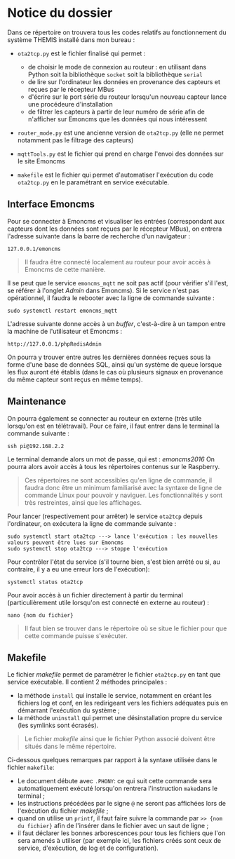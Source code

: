 # Notice du dossier 

Dans ce répertoire on trouvera tous les codes relatifs au fonctionnement du système THEMIS installé dans mon bureau :

* `ota2tcp.py` est le fichier finalisé qui permet :
  - de choisir le mode de connexion au routeur : en utilisant dans Python soit la bibliothèque `socket` soit la bibliothèque `serial`
  - de lire sur l'ordinateur les données en provenance des capteurs et reçues par le récepteur MBus
  - d'écrire sur le port série du routeur lorsqu'un nouveau capteur lance une procédeure d'installation 
  - de filtrer les capteurs à partir de leur numéro de série afin de n'afficher sur Emoncms que les données qui nous intéressent 

* `router_mode.py` est une ancienne version de `ota2tcp.py` (elle ne permet notamment pas le filtrage des capteurs) 
* `mqttTools.py` est le fichier qui prend en charge l'envoi des données sur le site Emoncms  
* `makefile` est le fichier qui permet d'automatiser l'exécution du code `ota2tcp.py` en le paramétrant en service exécutable. 


## Interface Emoncms

Pour se connecter à Emoncms et visualiser les entrées (correspondant aux capteurs dont les données sont reçues par le récepteur MBus), on entrera l'adresse 
suivante dans la barre de recherche d'un navigateur : 

```
127.0.0.1/emoncms
```

> Il faudra être connecté localement au routeur pour avoir accès à Emoncms de cette manière. 

Il se peut que le service `emoncms_mqtt` ne soit pas actif (pour vérifier s'il l'est, se référer à l'onglet *Admin* dans Emoncms). Si le service n'est pas opérationnel, il faudra le rebooter avec la ligne de commande suivante : 
```
sudo systemctl restart emoncms_mqtt
```

L'adresse suivante donne accès à un *buffer*, c'est-à-dire à un tampon entre la machine de l'utilisateur et Emoncms : 
```
http://127.0.0.1/phpRedisAdmin
```
On pourra y trouver entre autres les dernières données reçues sous la forme d'une base de données SQL, ainsi qu'un système de queue lorsque les flux auront été établis (dans le cas où plusieurs signaux en provenance du même capteur sont reçus en même temps). 



## Maintenance 

On pourra également se connecter au routeur en externe (très utile lorsqu'on est en télétravail). Pour ce faire, il faut entrer dans le terminal la commande suivante :
```
ssh pi@192.168.2.2
```
Le terminal demande alors un mot de passe, qui est : *emoncms2016*
On pourra alors avoir accès à tous les répertoires contenus sur le Raspberry. 

> Ces répertoires ne sont accessibles qu'en ligne de commande, il faudra donc être un minimum familiarisé avec la syntaxe de ligne de commande Linux pour pouvoir y naviguer. Les fonctionnalités y sont très restreintes, ainsi que les affichages. 

Pour lancer (respectivement pour arrêter) le service `ota2tcp` depuis l'ordinateur, on exécutera la ligne de commande suivante : 

```
sudo systemctl start ota2tcp ---> lance l'exécution : les nouvelles valeurs peuvent être lues sur Emoncms 
sudo systemctl stop ota2tcp ---> stoppe l'exécution 
```
Pour contrôler l'état du service (s'il tourne bien, s'est bien arrêté ou si, au contraire, il y a eu une erreur lors de l'exécution):
```
systemctl status ota2tcp
```

Pour avoir accès à un fichier directement à partir du terminal (particulièrement utile lorsqu'on est connecté en externe au routeur) : 
```
nano {nom du fichier}
```

> Il faut bien se trouver dans le répertoire où se situe le fichier pour que cette commande puisse s'exécuter. 


## Makefile 

Le fichier *makefile* permet de paramétrer le fichier `ota2tcp.py` en tant que service exécutable. Il contient 2 méthodes principales :
* la méthode `install` qui installe le service, notamment en créant les fichiers log et conf, en les redirigeant vers les fichiers adéquates puis en démarrant l'exécution du système ;
* la méthode `uninstall` qui permet une désinstallation propre du service (les symlinks sont écrasés). 

> Le fichier *makefile* ainsi que le fichier Python associé doivent être situés dans le même répertoire. 

Ci-dessous quelques remarques par rapport à la syntaxe utilisée dans le fichier `makefile`: 
- Le document débute avec `.PHONY`: ce qui suit cette commande sera automatiquement exécuté lorsqu'on rentrera l'instruction `make`dans le terminal ;
- les instructions précédées par le signe `@` ne seront pas affichées lors de l'exécution du fichier *makefile* ; 
- quand on utilise un `printf`, il faut faire suivre la commande par `>> {nom du fichier}` afin de l'insérer dans le fichier avec un saut de ligne ; 
- il faut déclarer les bonnes arborescences pour tous les fichiers que l'on sera amenés à utiliser (par exemple ici, les fichiers créés sont ceux de service, d'exécution, de log et de configuration).  



